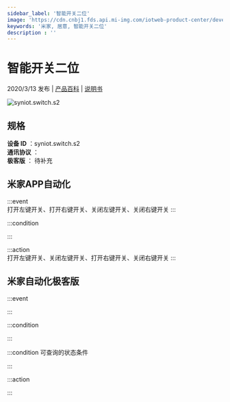 ```yaml
---
sidebar_label: '智能开关二位'
image: 'https://cdn.cnbj1.fds.api.mi-img.com/iotweb-product-center/developer_1582350035969wDkT10CW.png?GalaxyAccessKeyId=AKVGLQWBOVIRQ3XLEW&Expires=9223372036854775807&Signature=WZOizrbXrknZUmV/BR6livFgecA='
keywords: '米家, 居意, 智能开关二位'
description : ''
---
```

# 智能开关二位

2020/3/13 发布 | [产品百科](https://home.mi.com/webapp/content/baike/product/index.html?model=syniot.switch.s2/) | [说明书](https://home.mi.com/views/introduction.html?model=syniot.switch.s2&region=cn)

![syniot.switch.s2](https://cdn.cnbj1.fds.api.mi-img.com/iotweb-product-center/developer_1582350035969wDkT10CW.png?GalaxyAccessKeyId=AKVGLQWBOVIRQ3XLEW&Expires=9223372036854775807&Signature=WZOizrbXrknZUmV/BR6livFgecA=)

## 规格  
> 
**设备 ID** ：syniot.switch.s2  
**通讯协议** ：  
**极客版**  ： 待补充 


## 米家APP自动化  

:::event  
打开左键开关、打开右键开关、关闭左键开关、关闭右键开关
:::

:::condition  

:::

:::action   
打开左键开关、关闭左键开关、打开右键开关、关闭右键开关
:::

## 米家自动化极客版  

:::event  

:::

:::condition  

:::

:::condition 可查询的状态条件  

:::

:::action  

:::

        
